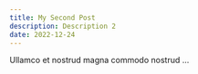 ```yaml
---
title: My Second Post
description: Description 2
date: 2022-12-24
---
```


Ullamco et nostrud magna commodo nostrud ...